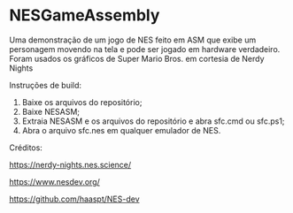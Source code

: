 # NESGameAssembly

Uma demonstração de um jogo de NES feito em ASM que exibe um personagem movendo na tela e pode ser jogado em hardware verdadeiro. Foram usados os gráficos de Super Mario Bros. em cortesia de Nerdy Nights

Instruções de build:
  1. Baixe os arquivos do repositório;
  2. Baixe NESASM;
  3. Extraia NESASM e os arquivos do repositório e abra sfc.cmd ou sfc.ps1;
  4. Abra o arquivo sfc.nes em qualquer emulador de NES.

Créditos:

https://nerdy-nights.nes.science/

https://www.nesdev.org/

https://github.com/haaspt/NES-dev
